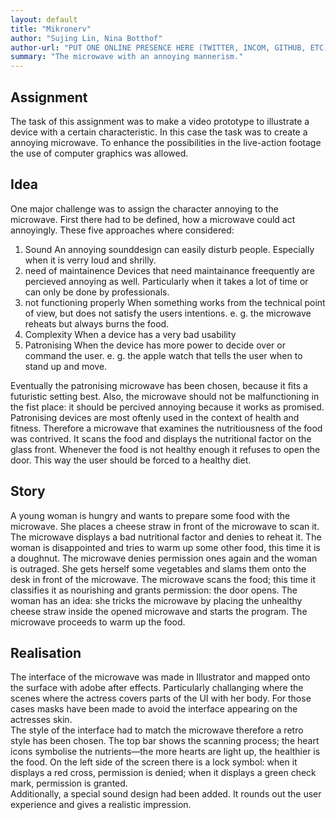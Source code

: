 ```yaml
---
layout: default
title: "Mikronerv"
author: "Sujing Lin, Nina Botthof"
author-url: "PUT ONE ONLINE PRESENCE HERE (TWITTER, INCOM, GITHUB, ETC)"
summary: "The microwave with an annoying mannerism."
---
```




## Assignment

The task of this assignment was to make a video prototype to illustrate a device with a certain characteristic. In this case the task was to create a annoying microwave. To enhance the possibilities in the live-action footage the use of computer graphics was allowed.



## Idea



One major challenge was to assign the character annoying to the microwave. First there had to be defined, how a microwave could act annoyingly. These five approaches where considered:

1. Sound
   An annoying sounddesign can easily disturb people. Especially when it is verry loud and shrilly.
2. need of maintainence
   Devices that need maintainance freequently are percieved annoying as well. Particularly when it takes a lot of time or can only be done by professionals.
3. not functioning properly
   When something works from the technical point of view, but does not satisfy the users intentions. e. g. the microwave reheats but always burns the food.
4. Complexity
   When a device has a very bad usability
5. Patronising
   When the device has more power to decide over or command the user. e. g. the apple watch that tells the user when to stand up and move.

Eventually the patronising microwave has been chosen, because it fits a futuristic setting best. Also, the microwave should not be malfunctioning in the fist place: it should be percived annoying because it works as promised.  
Patronising devices are most oftenly used in the context of health and fitness. Therefore a microwave that examines the nutritiousness of the food was contrived. It scans the food and displays the nutritional factor on the glass front. Whenever the food is not healthy enough it refuses to open the door. This way the user should be forced to a healthy diet.



## Story



A young woman is hungry and wants to prepare some food with the microwave. She places a cheese straw in front of the microwave to scan it. The microwave displays a bad nutritional factor and denies to reheat it. The woman is disappointed and tries to warm up some other food, this time it is a doughnut. The microwave denies permission ones again and the woman is outraged. She gets herself some vegetables and slams them onto the desk in front of the microwave. The microwave scans the food; this time it classifies it as nourishing and grants permission: the door opens. The woman has an idea: she tricks the microwave by placing the unhealthy cheese straw inside the opened microwave and starts the program. The microwave proceeds to warm up the food.



## Realisation



The interface of the microwave was made in Illustrator and mapped onto the surface with adobe after effects. Particularly challanging where the scenes where the actress covers parts of the UI with her body. For those cases masks have been made to avoid the interface appearing on the actresses skin.   
The style of the interface had to match the microwave therefore a retro style has been chosen. The top bar shows the scanning process; the heart icons symbolise the nutrients—the more hearts are light up, the healthier is the food. On the left side of the screen there is a lock symbol: when it displays a red cross, permission is denied; when it displays a green check mark, permission is granted.  
Additionally, a special sound design had been added. It rounds out the user experience and gives a realistic impression.